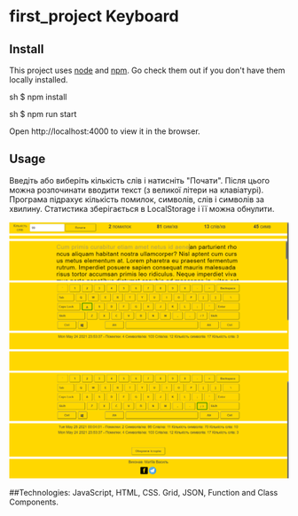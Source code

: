 # first_project Keyboard

## Install

This project uses [node](http://nodejs.org) and [npm](https://npmjs.com). Go check them out if you don't have them locally installed.

sh
$ npm install

sh
$ npm run start

Open http://localhost:4000 to view it in the browser.

## Usage

Введіть або виберіть кількість слів і натисніть "Почати". Після цього можна розпочинати вводити текст (з великої літери на клавіатурі). Програма підрахує кількість помилок, символів, слів і символів за хвилину. Статистика зберігається в LocalStorage і її можна обнулити.

![screen1](screen/image_key1.png)
![screen2](screen/image_key2.png)

##Technologies:
JavaScript, HTML, CSS. Grid, JSON, Function and Class Components.
